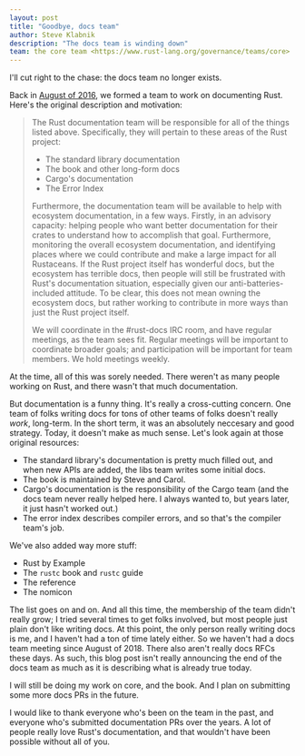 ```yaml
---
layout: post
title: "Goodbye, docs team"
author: Steve Klabnik
description: "The docs team is winding down"
team: the core team <https://www.rust-lang.org/governance/teams/core>
---
```


I'll cut right to the chase: the docs team no longer exists.

Back in [August of 2016](https://github.com/rust-lang/rfcs/pull/1683), we
formed a team to work on documenting Rust. Here's the original description
and motivation:

> The Rust documentation team will be responsible for all of the things
> listed above. Specifically, they will pertain to these areas of the Rust
> project:
> 
> * The standard library documentation
> * The book and other long-form docs
> * Cargo's documentation
> * The Error Index
> 
> Furthermore, the documentation team will be available to help with
> ecosystem documentation, in a few ways. Firstly, in an advisory capacity:
> helping people who want better documentation for their crates to understand
> how to accomplish that goal. Furthermore, monitoring the overall ecosystem
> documentation, and identifying places where we could contribute and make a
> large impact for all Rustaceans. If the Rust project itself has wonderful
> docs, but the ecosystem has terrible docs, then people will still be
> frustrated with Rust's documentation situation, especially given our
> anti-batteries-included attitude. To be clear, this does not mean owning the
> ecosystem docs, but rather working to contribute in more ways than just the
> Rust project itself.
> 
> We will coordinate in the #rust-docs IRC room, and have regular meetings,
> as the team sees fit. Regular meetings will be important to coordinate
> broader goals; and participation will be important for team members. We hold
> meetings weekly.

At the time, all of this was sorely needed. There weren't as many people working
on Rust, and there wasn't that much documentation.

But documentation is a funny thing. It's really a cross-cutting concern. One
team of folks writing docs for tons of other teams of folks doesn't really
*work*, long-term. In the short term, it was an absolutely neccesary and good
strategy. Today, it doesn't make as much sense. Let's look again at those original
resources:

* The standard library's documentation is pretty much filled out, and when new APIs
  are added, the libs team writes some initial docs.
* The book is maintained by Steve and Carol.
* Cargo's documentation is the responsibility of the Cargo team (and the docs
  team never really helped here. I always wanted to, but years later, it just
  hasn't worked out.)
* The error index describes compiler errors, and so that's the compiler team's
  job.

We've also added way more stuff:

* Rust by Example
* The `rustc` book and `rustc` guide
* The reference
* The nomicon

The list goes on and on. And all this time, the membership of the team didn't
really grow; I tried several times to get folks involved, but most people
just plain don't like writing docs. At this point, the only person really
writing docs is me, and I haven't had a ton of time lately either. So we
haven't had a docs team meeting since August of 2018. There also aren't
really docs RFCs these days. As such, this blog post isn't really announcing
the end of the docs team as much as it is describing what is already true
today.

I will still be doing my work on core, and the book. And I plan on submitting
some more docs PRs in the future.

I would like to thank everyone who's been on the team in the past, and
everyone who's submitted documentation PRs over the years. A lot of people
really love Rust's documentation, and that wouldn't have been possible
without all of you.
